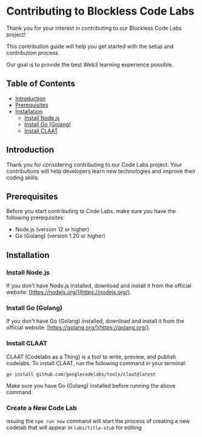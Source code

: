 Contributing to Blockless Code Labs
=========================

Thank you for your interest in contributing to our Blockless Code Labs project! 

This contribution guide will help you get started with the setup and contribution process.

Our goal is to provide the best Web3 learning experience possible.

Table of Contents
-----------------

* [Introduction](#introduction)
* [Prerequisites](#prerequisites)
* [Installation](#installation)
    * [Install Node.js](#install-nodejs)
    * [Install Go (Golang)](#install-go-golang)
    * [Install CLAAT](#install-claat)

Introduction
------------

Thank you for considering contributing to our Code Labs project. Your contributions will help developers learn new technologies and improve their coding skills.

Prerequisites
-------------

Before you start contributing to Code Labs, make sure you have the following prerequisites:

* Node.js (version 12 or higher)
* Go (Golang) (version 1.20 or higher)

Installation
------------

### Install Node.js

If you don't have Node.js installed, download and install it from the official website: [https://nodejs.org/](https://nodejs.org/).

### Install Go (Golang)

If you don't have Go (Golang) installed, download and install it from the official website: [https://golang.org/](https://golang.org/).

### Install CLAAT

CLAAT (Codelabs as a Thing) is a tool to write, preview, and publish codelabs. To install CLAAT, run the following command in your terminal:

    go install github.com/googlecodelabs/tools/claat@latest

Make sure you have Go (Golang) installed before running the above command.

### Create a New Code Lab

issuing the `npm run new` command will start the process of creating a new codelab that will appear in `labs/title-stub` for editing